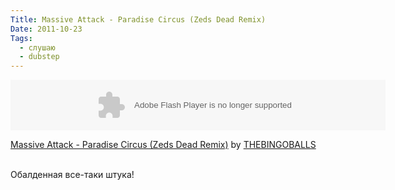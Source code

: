 ```yaml
---
Title: Massive Attack - Paradise Circus (Zeds Dead Remix)
Date: 2011-10-23
Tags: 
  - слушаю
  - dubstep
---
```


<div class="text"><object height="81" width="600"> <param name="movie" value="http://player.soundcloud.com/player.swf?url=http%3A%2F%2Fapi.soundcloud.com%2Ftracks%2F4292715&amp;show_comments=false&amp;auto_play=false&amp;color=000000"></param> <param name="allowscriptaccess" value="always"></param> <embed allowscriptaccess="always" height="81" src="http://player.soundcloud.com/player.swf?url=http%3A%2F%2Fapi.soundcloud.com%2Ftracks%2F4292715&amp;show_comments=false&amp;auto_play=false&amp;color=000000" type="application/x-shockwave-flash" width="600"></embed> </object>  <p><span><a href="http://soundcloud.com/thebingoballs/massive-attack-paradise-circus-zeds-dead-remix">Massive Attack - Paradise Circus (Zeds Dead Remix)</a> by <a href="http://soundcloud.com/thebingoballs">THEBINGOBALLS</a></span></p><br />
Обалденная все-таки штука!
</div>